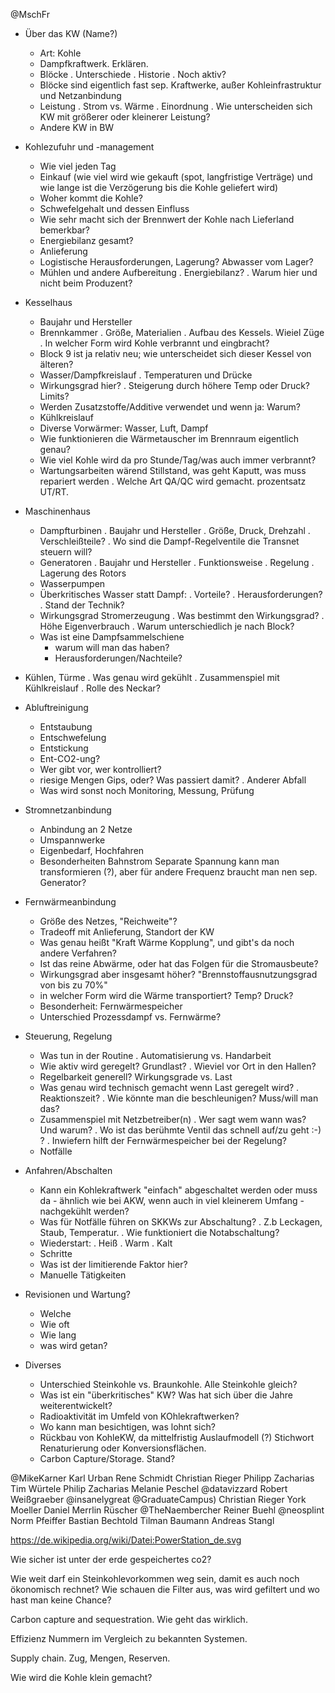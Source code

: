 @MschFr

* Über das KW (Name?)
  - Art: Kohle
  - Dampfkraftwerk. Erklären.
  - Blöcke
    . Unterschiede
    . Historie
    . Noch aktiv?
  - Blöcke sind eigentlich fast sep. Kraftwerke,
    außer Kohleinfrastruktur und Netzanbindung
  - Leistung
    . Strom vs. Wärme
    . Einordnung
    . Wie unterscheiden sich KW mit größerer oder kleinerer Leistung?
  - Andere KW in BW

* Kohlezufuhr und -management
  - Wie viel jeden Tag
  - Einkauf (wie viel wird wie gekauft (spot, langfristige Verträge) und wie lange ist die Verzögerung bis die Kohle geliefert wird)
  - Woher kommt die Kohle?
  - Schwefelgehalt und dessen Einfluss
  - Wie sehr macht sich der Brennwert der Kohle nach Lieferland bemerkbar?
  - Energiebilanz gesamt?
  - Anlieferung
  - Logistische Herausforderungen, Lagerung? Abwasser vom Lager?
  - Mühlen und andere Aufbereitung
    . Energiebilanz?
    . Warum hier und nicht beim Produzent?

* Kesselhaus
  - Baujahr und Hersteller
  - Brennkammer
    . Größe, Materialien
    . Aufbau des Kessels. Wieiel Züge
    . In welcher Form wird Kohle verbrannt und eingbracht?
  - Block 9 ist ja relativ neu; wie unterscheidet sich dieser Kessel von älteren?
  - Wasser/Dampfkreislauf
    . Temperaturen und Drücke
  - Wirkungsgrad hier? 
    . Steigerung durch höhere Temp oder Druck? Limits?
  - Werden Zusatzstoffe/Additive verwendet und wenn ja: Warum?
  - Kühlkreislauf
  - Diverse Vorwärmer: Wasser, Luft, Dampf
  - Wie funktionieren die Wärmetauscher im Brennraum eigentlich genau?
  - Wie viel Kohle wird da pro Stunde/Tag/was auch immer verbrannt?
  - Wartungsarbeiten wärend Stillstand, was geht Kaputt, was muss repariert werden
    . Welche Art QA/QC wird gemacht. prozentsatz UT/RT.

* Maschinenhaus
  - Dampfturbinen
    . Baujahr und Hersteller
    . Größe, Druck, Drehzahl
    . Verschleißteile?
    . Wo sind die Dampf-Regelventile die Transnet steuern will?
  - Generatoren
    . Baujahr und Hersteller
    . Funktionsweise
    . Regelung
    . Lagerung des Rotors
  - Wasserpumpen
  - Überkritisches Wasser statt Dampf: 
    . Vorteile?
    . Herausforderungen?
    . Stand der Technik?
  - Wirkungsgrad Stromerzeugung
    . Was bestimmt den Wirkungsgrad? 
    . Höhe Eigenverbrauch
    . Warum unterschiedlich je nach Block? 
  - Was ist eine Dampfsammelschiene
    - warum will man das haben?
    - Herausforderungen/Nachteile?

* Kühlen, Türme
  . Was genau wird gekühlt
  . Zusammenspiel mit Kühlkreislauf
  . Rolle des Neckar?

* Abluftreinigung
  - Entstaubung
  - Entschwefelung
  - Entstickung
  - Ent-CO2-ung?
  - Wer gibt vor, wer kontrolliert?
  - riesige Mengen Gips, oder? Was passiert damit?
    . Anderer Abfall
  - Was wird sonst noch Monitoring, Messung, Prüfung

* Stromnetzanbindung
  - Anbindung an 2 Netze
  - Umspannwerke
  - Eigenbedarf, Hochfahren 
  - Besonderheiten Bahnstrom
    Separate Spannung kann man transformieren (?),
    aber für andere Frequenz braucht man nen sep. Generator?

* Fernwärmeanbindung
  - Größe des Netzes, "Reichweite"?
  - Tradeoff mit Anlieferung, Standort der KW
  - Was genau heißt "Kraft Wärme Kopplung", und gibt's da noch andere Verfahren?
  - Ist das reine Abwärme, oder hat das Folgen für die Stromausbeute?
  - Wirkungsgrad aber insgesamt höher?
    "Brennstoffausnutzungsgrad von bis zu 70%"
  - in welcher Form wird die Wärme transportiert? 
    Temp? Druck?
  - Besonderheit: Fernwärmespeicher
  - Unterschied Prozessdampf vs. Fernwärme?
    


* Steuerung, Regelung
  - Was tun in der Routine
    . Automatisierung vs. Handarbeit
  - Wie aktiv wird geregelt? Grundlast?
    . Wieviel vor Ort in den Hallen?
  - Regelbarkeit generell? Wirkungsgrade vs. Last
  - Was genau wird technisch gemacht wenn Last geregelt wird? 
    . Reaktionszeit?
    . Wie könnte man die beschleunigen? Muss/will man das?
  - Zusammenspiel mit Netzbetreiber(n)
    . Wer sagt wem wann was? Und warum?
    . Wo ist das berühmte Ventil das schnell auf/zu geht :-) ?
    . Inwiefern hilft der Fernwärmespeicher bei der Regelung?
  - Notfälle
  
* Anfahren/Abschalten
  - Kann ein Kohlekraftwerk "einfach" abgeschaltet werden oder muss da - 
    ähnlich wie bei AKW, wenn auch in viel kleinerem Umfang - nachgekühlt werden?
  - Was für Notfälle führen on SKKWs zur Abschaltung? 
    . Z.b Leckagen, Staub, Temperatur. 
    . Wie funktioniert die Notabschaltung?
  - Wiederstart: 
    . Heiß
    . Warm
    . Kalt
  - Schritte
  - Was ist der limitierende Faktor hier?
  - Manuelle Tätigkeiten


* Revisionen und Wartung?
  - Welche
  - Wie oft
  - Wie lang
  - was wird getan?

* Diverses
  - Unterschied Steinkohle vs. Braunkohle. Alle Steinkohle gleich?
  - Was ist ein "überkritisches" KW? Was hat sich über die Jahre weiterentwickelt?
  - Radioaktivität im Umfeld von KOhlekraftwerken?
  - Wo kann man besichtigen, was lohnt sich?
  - Rückbau von KohleKW, da mittelfristig Auslaufmodell (?)
    Stichwort Renaturierung oder Konversionsflächen.
  - Carbon Capture/Storage. Stand?



@MikeKarner
Karl Urban
Rene Schmidt
Christian Rieger 
Philipp Zacharias
Tim Würtele
Philip Zacharias
Melanie Peschel
@datavizzard
Robert Weißgraeber
@insanelygreat‬
‬@GraduateCampus‬)
Christian Rieger
York Moeller
Daniel Merrlin Rüscher
@TheNaembercher‬
Reiner Buehl
@neosplint‬
Norm Pfeiffer
Bastian Bechtold
Tilman Baumann
Andreas Stangl

https://de.wikipedia.org/wiki/Datei:PowerStation_de.svg

Wie sicher ist unter der erde gespeichertes co2?

Wie weit darf ein Steinkohlevorkommen weg sein, damit es auch noch ökonomisch rechnet?
Wie schauen die Filter aus, was wird gefiltert und wo hast man keine Chance?

Carbon capture and sequestration. Wie geht das wirklich.

Effizienz Nummern im Vergleich zu bekannten Systemen.

Supply chain. Zug, Mengen, Reserven.

Wie wird die Kohle klein gemacht?

